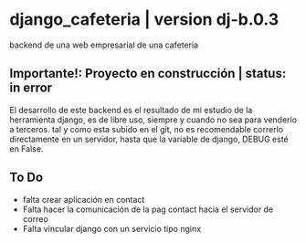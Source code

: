 # django_cafeteria | version dj-b.0.3
backend de una web empresarial de una cafeteria

## Importante!: Proyecto en construcción | status: in error

El desarrollo de este backend es el resultado de mi estudio de la herramienta django, es de libre uso, siempre y cuando no sea para venderlo a terceros.
tal y como esta subido en el git, no es recomendable correrlo directamente en un servidor, hasta que la variable de django, DEBUG esté en False.

## To Do
- falta crear aplicación en contact
- Falta hacer la comunicación de la pag contact hacia el servidor de correo
- Falta vincular django con un servicio tipo nginx 
